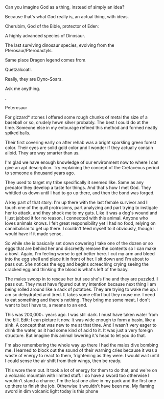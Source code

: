 







Can you imagine God as a thing, instead of simply an idea?

Because that's what God really is, an actual thing, with ideas.

Cherubim, God of the Bible, protector of Eden:

A highly advanced species of Dinosaur.

The last surviving dinosaur species, evolving from the Pterosaur/Pterodactyls.

Same place Dragon legend comes from.


Quetzalcoatl.  


Really, they are Dyno-Soars.


Ask me anything.

.

Peterosaur 

For gizzard* stones I offered some rough chunks of metal the size of a baseball or so, crudely hewn silver probably.  The best I could do at the time.  Someone else in my entourage refined this method and formed neatly spiked balls. 

Their first covering early on after rehab was a bright sparkling green forest color.  Their eyes are solid gold color and I wonder if they actually contain alloid. They are way smarter than us.

  I'm glad we have enough knowledge of our environment now to where I can give an apt description.  Try explaining the concept of the Cretaceous period to someone a thousand years ago.

  They used to target my tribe specifically it seemed like.  Same as any predator they develop a taste for things.  And that's how I met God.  They whittled us down until I had to go up there, and then the bond was forged.

  A key part of that story:  I'm up there with the last female survivor and I touch one of the quill protrusions, part analyzing and part trying to instigate her to attack, and they shock me to my guts.  Like it was a dog's wound and I just jabbed it for no reason. I connected with this animal.  Anyone who loves animals knows.  I felt great responsibility yet I had no food, relying on cannibalism to get up there.  I couldn't feed myself to it obviously, though I would have if it made sense.

  So while she is basically set down cowering I take one of the dozen or so eggs that are behind her and discreetly remove the contents so I can make a bowl.  Again, I'm feeling worse to get better here.  I cut my arm and bleed into the egg shell and place it in front of her.  I sit down and I'm about to pass out.  She notices the egg and begins screeching crying seeing the cracked egg and thinking the blood is what's left of the baby. 

 The males swoop in to rescue her but see she's fine and they are puzzled.  I pass out.  They must have figured out my intention because next thing I am being rolled around like a sack of potatoes.  They are trying to wake me up.  I am so dehydrated and tired.  It takes some effort but they rouse me.  I need to eat something and there's nothing.  They bring me some meat.  I don't want to but I have to, a means to an end. 

 This was 200,000+ years ago.  I was still dark.  I must have taken water from the bill.  Edit: I can picture it now.  It was wide enough to form a basin, like a sink.  A concept that was new to me at that time.  And I wasn't very eager to drink the water, as it had some kind of acid to it.  It was just a very foreign structure.  But imagine this animal lowering it's head to let you do that. 

I'm also remembering the whole way up there I had the males dive bombing me.  I learned to block out the sound of their warning cries because it was a waste of energy to react to them, frightening as they were.  I would wait until I could sense the air shift from their wings, then be ready.  

This wore them out. It took a lot of energy for them to do that, and we're on a volcanic mountain with limited stuff. I do have a sword too otherwise I wouldn't stand a chance.  I'm the last one alive in my pack and the first one up there to finish the job.  Otherwise it wouldn't have been me.  My flaming sword in dim volcanic light today is this phone